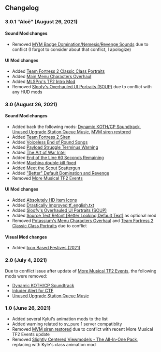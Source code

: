 ## Changelog
### 3.0.1 "Aloë" (August 26, 2021)
#### Sound Mod changes
- Removed [MYM Badge Domination/Nemesis/Revenge Sounds](https://gamebanana.com/sounds/44570) due to conflict (I forgot to consider about that conflict, I apologize)

#### UI Mod changes
- Added [Team Fortress 2 Classic Class Portraits](https://gamebanana.com/mods/26067)
- Added [Main Menu Characters Overhaul](https://gamebanana.com/mods/294786)
- Added [MLSPro's TF2 Intro Mod](https://gamebanana.com/mods/311302)
- Removed [Sloofy's Overhauled UI Portraits (SOUP)](https://gamebanana.com/mods/26400) due to conflict with any HUD mods

### 3.0 (August 26, 2021)
#### Sound Mod changes
- Added back the following mods: [Dynamic KOTH/CP Soundtrack](https://gamebanana.com/sounds/53977), [Unused Upgrade Station Queue Music](https://gamebanana.com/sounds/50979), [MVM siren restored](https://gamebanana.com/sounds/48510)
- Added [Team Fortress 2 Siren](https://gamebanana.com/sounds/48875)
- Added [Voiceless End of Round Songs](https://gamebanana.com/sounds/30727)
- Added [Payload Struggle Terminus Warning](https://gamebanana.com/sounds/53979)
- Added [The Art of War Intel](https://gamebanana.com/sounds/21966)
- Added [End of the Line 60 Seconds Remaining](https://gamebanana.com/sounds/26394)
- Added [Machina double kill fixed](https://gamebanana.com/sounds/16244)
- Added [Meet the Scout Scattergun](https://gamebanana.com/sounds/55399)
- Added ["Better" Default Domination and Revenge](https://gamebanana.com/sounds/54940)
- Removed [More Musical TF2 Events](https://gamebanana.com/sounds/53978)

#### UI Mod changes
- Added [Absolutely HD Item Icons](https://gamebanana.com/mods/316151)
- Added [Drastically Improved tf_english.txt](https://gamebanana.com/mods/314843)
- Added [Sloofy's Overhauled UI Portraits (SOUP)](https://gamebanana.com/mods/26400)
- Added [Source Text Refont [Better Looking Default Text]](https://gamebanana.com/mods/314848) as optional mod
- Removed [Potassium's Menu Characters Overhaul](https://gamebanana.com/mods/294786) and [Team Fortress 2 Classic Class Portraits](https://gamebanana.com/mods/26067) due to conflict

#### Visual Mod changes
- Added [Icon Based Festives (2021)](https://gamebanana.com/mods/314047)


### 2.0 (July 4, 2021)
Due to conflict issue after update of [More Musical TF2 Events](https://gamebanana.com/sounds/53978), the following mods were removed:
- [Dynamic KOTH/CP Soundtrack](https://gamebanana.com/sounds/53977)
- [Intuder Alert for CTF](https://gamebanana.com/sounds/54423)
- [Unused Upgrade Station Queue Music](https://gamebanana.com/sounds/50979)

### 1.0 (June 26, 2021)
- Added several Kylul's animation mods to the list
- Added warning related to sv_pure 1 server compatiblity
- Removed [MVM siren restored](https://gamebanana.com/sounds/48510) due to conflict with recent More Musical TF2 Events update
- Removed [Slightly Centered Viewmodels - The All-In-One Pack](https://gamebanana.com/mods/205759), replacing with Kyle's class animation mod